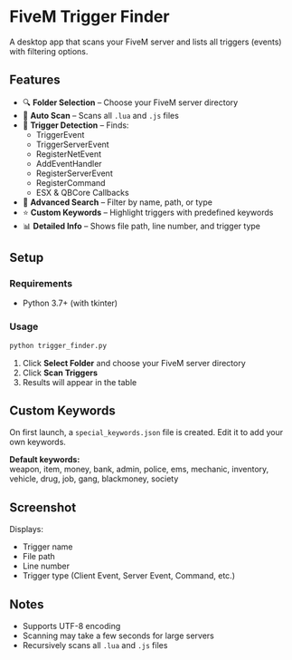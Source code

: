 # FiveM Trigger Finder  

A desktop app that scans your FiveM server and lists all triggers (events) with filtering options.  

## Features  
- 🔍 **Folder Selection** – Choose your FiveM server directory  
- 📂 **Auto Scan** – Scans all `.lua` and `.js` files  
- 🎯 **Trigger Detection** – Finds:  
  - TriggerEvent  
  - TriggerServerEvent  
  - RegisterNetEvent  
  - AddEventHandler  
  - RegisterServerEvent  
  - RegisterCommand  
  - ESX & QBCore Callbacks  
- 🔎 **Advanced Search** – Filter by name, path, or type  
- ⭐ **Custom Keywords** – Highlight triggers with predefined keywords  
- 📊 **Detailed Info** – Shows file path, line number, and trigger type  

## Setup  
### Requirements  
- Python 3.7+ (with tkinter)  

### Usage  
```bash
python trigger_finder.py
```

1. Click **Select Folder** and choose your FiveM server directory  
2. Click **Scan Triggers**  
3. Results will appear in the table  

## Custom Keywords  
On first launch, a `special_keywords.json` file is created. Edit it to add your own keywords.  

**Default keywords:**  
weapon, item, money, bank, admin, police, ems, mechanic, inventory, vehicle, drug, job, gang, blackmoney, society  

## Screenshot  
Displays:  
- Trigger name  
- File path  
- Line number  
- Trigger type (Client Event, Server Event, Command, etc.)  

## Notes  
- Supports UTF-8 encoding  
- Scanning may take a few seconds for large servers  
- Recursively scans all `.lua` and `.js` files

